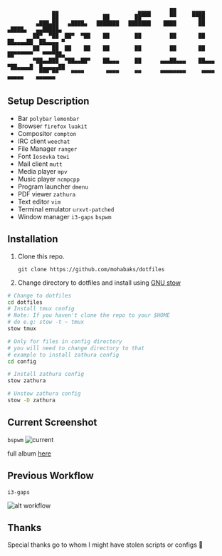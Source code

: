 ```
              ▄▄                         ▄▄▄▄      ██     ▄▄▄▄                         
              ██              ██        ██▀▀▀      ▀▀     ▀▀██                         
         ▄███▄██   ▄████▄   ███████   ███████    ████       ██       ▄████▄   ▄▄█████▄ 
        ██▀  ▀██  ██▀  ▀██    ██        ██         ██       ██      ██▄▄▄▄██  ██▄▄▄▄ ▀ 
        ██    ██  ██    ██    ██        ██         ██       ██      ██▀▀▀▀▀▀   ▀▀▀▀██▄ 
        ▀██▄▄███  ▀██▄▄██▀    ██▄▄▄     ██      ▄▄▄██▄▄▄    ██▄▄▄   ▀██▄▄▄▄█  █▄▄▄▄▄██ 
          ▀▀▀ ▀▀    ▀▀▀▀       ▀▀▀▀     ▀▀      ▀▀▀▀▀▀▀▀     ▀▀▀▀     ▀▀▀▀▀    ▀▀▀▀▀▀  
```

Setup Description
-----------------
* Bar `polybar` `lemonbar`
* Browser `firefox` `luakit`
* Compositor `compton`
* IRC client `weechat`
* File Manager `ranger`
* Font `Iosevka` `tewi`
* Mail client `mutt`
* Media player `mpv`
* Music player `ncmpcpp`
* Program launcher `dmenu`
* PDF viewer `zathura`
* Text editor `vim`
* Terminal emulator `urxvt-patched`
* Window manager `i3-gaps` `bspwm`

Installation
------------
1. Clone this repo.
   
   `git clone https://github.com/mohabaks/dotfiles`
2. Change directory to dotfiles and install using [GNU stow]
```bash
# Change to dotfiles
cd dotfiles
# Install tmux config
# Note: If you haven't clone the repo to your $HOME
# do e.g: stow -t ~ tmux
stow tmux

# Only for files in config directory
# you will need to change directory to that
# example to install zathura config 
cd config

# Install zathura config
stow zathura

# Unstow zathura config
stow -D zathura
```

Current Screenshot
------------------
`bspwm`
![current](https://imgur.com/htkkc2b.png)

full album [here](https://imgur.com/a/IqWMW)

Previous Workflow
-----------------
`i3-gaps`

![alt workflow](https://github.com/mohabaks/dotfiles/blob/master/workflow.gif)

Thanks
------
Special thanks go to whom I might have stolen scripts or configs :punch:

[GNU stow]: https://www.gnu.org/s/stow/manual/stow.html
